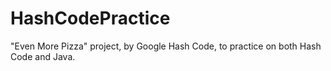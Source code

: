 # HashCodePractice
"Even More Pizza" project, by Google Hash Code, to practice on both Hash Code and Java.
